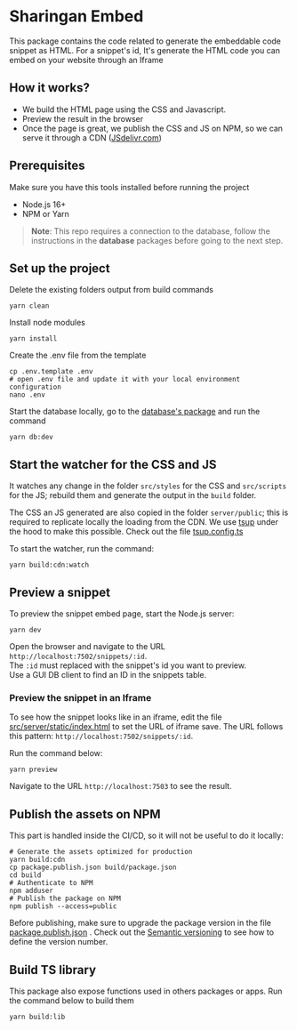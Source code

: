 # Sharingan Embed
This package contains the code related to generate the embeddable code snippet as HTML.
For a snippet's id, It's generate the HTML code you can embed on your website through an Iframe

## How it works?
- We build the HTML page using the CSS and Javascript.
- Preview the result in the browser
- Once the page is great, we publish the CSS and JS on NPM, so we can serve it through a CDN ([JSdelivr.com](https://jsdelivr.com))

## Prerequisites
Make sure you have this tools installed before running the project
* Node.js 16+
* NPM or Yarn

> **Note**: This repo requires a connection to the database, follow the instructions in the **database** packages before going to the next step. 

## Set up the project
Delete the existing folders output from build commands
```shell
yarn clean
```
Install node modules
````shell
yarn install
````

Create the .env file from the template
```shell
cp .env.template .env
# open .env file and update it with your local environment configuration
nano .env
```

Start the database locally, go to the [database's package](../database) and run the command
```shell
yarn db:dev
```

## Start the watcher for the CSS and JS
It watches any change in the folder `src/styles` for the CSS and `src/scripts` for the JS; 
rebuild them and generate the output in the `build` folder.

The CSS an JS generated are also copied in the folder `server/public`; this is required to replicate
locally the loading from the CDN.
We use [tsup](https://github.com/egoist/tsup) under the hood to make this possible. Check out the file [tsup.config.ts](./tsup.config.ts)

To start the watcher, run the command:
```shell
yarn build:cdn:watch
```

## Preview a snippet
To preview the snippet embed page, start the Node.js server:
```shell
yarn dev
```
Open the browser and navigate to the URL `http://localhost:7502/snippets/:id`. <br/>
The `:id` must replaced with the snippet's id you want to preview.<br/>
Use a GUI DB client to find an ID in the snippets table.

### Preview the snippet in an Iframe
To see how the snippet looks like in an iframe, edit the file [src/server/static/index.html](./src/server/static/index.html) to set the URL of iframe
save. The URL follows this pattern: `http://localhost:7502/snippets/:id`.

Run the command below:
```shell
yarn preview
```
Navigate to the URL `http://localhost:7503` to see the result.

## Publish the assets on NPM
This part is handled inside the CI/CD, so it will not be useful to do it locally:
```shell
# Generate the assets optimized for production
yarn build:cdn
cp package.publish.json build/package.json
cd build
# Authenticate to NPM
npm adduser
# Publish the package on NPM
npm publish --access=public
```

Before publishing, make sure to upgrade the package version in the file [package.publish.json](./package.publish.json) . Check out the [Semantic versioning](https://docs.npmjs.com/about-semantic-versioning) to see how to define the version number.

## Build TS library
This package also expose functions used in others packages or apps. Run the command below to build them 
```shell
yarn build:lib
```


